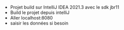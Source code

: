 
- Projet build sur IntelliJ IDEA 2021.3 avec le sdk jbr11
- Build le projet depuis intelliJ
- Aller localhost:8080
- saisir les données si besoin
